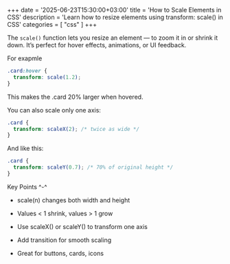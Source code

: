 +++
date = '2025-06-23T15:30:00+03:00'
title = 'How to Scale Elements in CSS'
description = 'Learn how to resize elements using transform: scale() in CSS'
categories = [ "css" ]
+++

The `scale()` function lets you resize an element — to zoom it in or shrink it down. It’s perfect for hover effects, animations, or UI feedback.

For exapmle

```css
.card:hover {
  transform: scale(1.2);
}
```

This makes the .card 20% larger when hovered.

You can also scale only one axis:

```css
.card {
  transform: scaleX(2); /* twice as wide */
}
```
And like this:
```css
.card {
  transform: scaleY(0.7); /* 70% of original height */
}
```

Key Points ^-^

- scale(n) changes both width and height

- Values < 1 shrink, values > 1 grow

- Use scaleX() or scaleY() to transform one axis

- Add transition for smooth scaling

- Great for buttons, cards, icons
